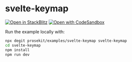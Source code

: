 # svelte-keymap

[![Open in StackBlitz](https://developer.stackblitz.com/img/open_in_stackblitz.svg)](https://stackblitz.com/github/prosekit/examples/tree/master/svelte-keymap)
[![Open with CodeSandbox](https://assets.codesandbox.io/github/button-edit-lime.svg)](https://codesandbox.io/p/sandbox/github/prosekit/examples/tree/master/svelte-keymap)

Run the example locally with:

```bash
npx degit prosekit/examples/svelte-keymap svelte-keymap
cd svelte-keymap
npm install
npm run dev
```
